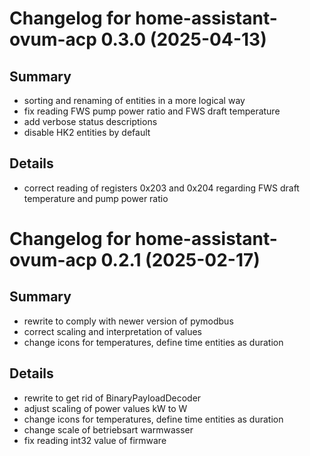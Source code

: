 Changelog for home-assistant-ovum-acp 0.3.0 (2025-04-13)
========================================================

Summary
-------

* sorting and renaming of entities in a more logical way
* fix reading FWS pump power ratio and FWS draft temperature
* add verbose status descriptions
* disable HK2 entities by default


Details
-------

* correct reading of registers 0x203 and 0x204 regarding FWS
  draft temperature and pump power ratio 


Changelog for home-assistant-ovum-acp 0.2.1 (2025-02-17)
========================================================

Summary
-------

* rewrite to comply with newer version of pymodbus
* correct scaling and interpretation of values
* change icons for temperatures, define time entities as duration

Details
-------

* rewrite to get rid of BinaryPayloadDecoder
* adjust scaling of power values kW to W
* change icons for temperatures, define time entities as duration
* change scale of betriebsart warmwasser
* fix reading int32 value of firmware

